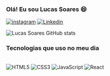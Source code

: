 ### Olá! Eu sou Lucas Soares 😄


[![instagram](https://img.shields.io/badge/Instagram-E4405F?style=for-the-badge&logo=instagram&logoColor=white)](https://www.instagram.com/lucas_soaresdev/)
[![Linkedin](https://img.shields.io/badge/LinkedIn-0077B5?style=for-the-badge&logo=linkedin&logoColor=white)](https://www.linkedin.com/in/lucas-soaresdev/)

![Lucas Soares GitHub stats](https://github-readme-stats.vercel.app/api?username=lucas-soaresdev&show_icons=true&theme=synthwave)

### Tecnologias que uso no meu dia

<div style="display: inline-block"><br/>
   <img style="align-center" src="https://img.shields.io/badge/HTML5-E34F26?style=for-the-badge&logo=html5&logoColor=white" alt="HTML5"/>
   <img style="align-center" src="https://img.shields.io/badge/CSS3-1572B6?style=for-the-badge&logo=css3&logoColor=white" alt="CSS3"/>
   <img style="align-center" src="https://img.shields.io/badge/JavaScript-F7DF1E?style=for-the-badge&logo=javascript&logoColor=black" alt="JavaScript"/>
   <img style="align-center" src="https://img.shields.io/badge/React-20232A?style=for-the-badge&logo=react&logoColor=61DAFB" alt="React"/>
</div>
